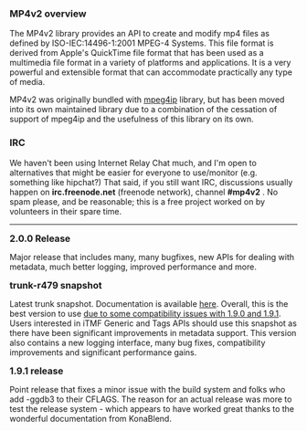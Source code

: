 ### MP4v2 overview ###
The MP4v2 library provides an API to create and modify mp4 files as defined by ISO-IEC:14496-1:2001 MPEG-4 Systems. This file format is derived from Apple's QuickTime file format that has been used as a multimedia file format in a variety of platforms and applications. It is a very powerful and extensible format that can accommodate practically any type of media.

MP4v2 was originally bundled with [mpeg4ip](http://mpeg4ip.sourceforge.net/) library, but has been moved into its own maintained library due to a combination of the cessation of support of mpeg4ip and the usefulness of this library on its own.

### IRC ###
We haven't been using Internet Relay Chat much, and I'm open to alternatives that might be easier for everyone to use/monitor (e.g. something like hipchat?)  That said, if you still want IRC, discussions usually happen on **irc.freenode.net** (freenode network), channel **#mp4v2** . No spam please, and be reasonable; this is a free project worked on by volunteers in their spare time.


---

<a href='Hidden comment: BLOGS FOLLOW THIS POINT'></a>

<font size='3'><b>2.0.0 Release</b></font>

Major release that includes many, many bugfixes, new APIs for dealing with metadata, much better logging, improved performance and more.

<font size='3'><b>trunk-r479 snapshot</b></font>

Latest trunk snapshot. Documentation is available [here](http://mp4v2.googlecode.com/svn/doc/trunk/index.html). Overall, this is the best version to use [due to some compatibility issues with 1.9.0 and 1.9.1](http://groups.google.com/group/mp4v2/browse_thread/thread/c19e8203ac2a27f0/1192d9fac9ffcd87?lnk=gst&q=noring#1192d9fac9ffcd87). Users interested in iTMF Generic and Tags APIs should use this snapshot as there have been significant improvements in metadata support.  This version also contains a new logging interface, many bug fixes, compatibility improvements and significant performance gains.

<font size='3'><b>1.9.1 release</b></font>

Point release that fixes a minor issue with the build system and folks who add -ggdb3 to their CFLAGS. The reason for an actual release was more to test the release system - which appears to have worked great thanks to the wonderful documentation from KonaBlend.